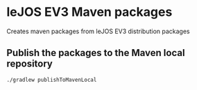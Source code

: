 # leJOS EV3 Maven packages

Creates maven packages from leJOS EV3 distribution packages

## Publish the packages to the Maven local repository 

```shell
./gradlew publishToMavenLocal
```
